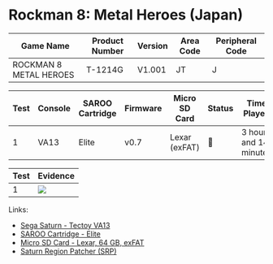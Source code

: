 # Rockman 8: Metal Heroes (Japan)

| Game Name              | Product Number | Version | Area Code | Peripheral Code |
| ---------------------- | -------------- | ------- | --------- | --------------- |
| ROCKMAN 8 METAL HEROES | T-1214G        | V1.001  | JT        | J               |

| Test | Console | SAROO Cartridge | Firmware | Micro SD Card | Status | Time Played            |
| ---- | ------- | --------------- | -------- | ------------- | ------ | ---------------------- |
| 1    | VA13    | Elite           | v0.7     | Lexar (exFAT) | :100:  | 3 hours and 14 minutes |

| Test | Evidence                                                                                         |
| ---- | ------------------------------------------------------------------------------------------------ |
| 1    | [![](https://img.youtube.com/vi/fsQ4YWIHRII/0.jpg)](https://www.youtube.com/watch?v=fsQ4YWIHRII) |

Links:

- [Sega Saturn - Tectoy VA13](../../../../Info/Consoles/VA13/README.md)
- [SAROO Cartridge - Elite](../../../../Info/Cartridges/GuangzhouSanStarOnlineShop/1.6/README.md)
- [Micro SD Card - Lexar, 64 GB, exFAT](../../../../Info/SdCards/Lexar/64GB/exfat/README.md)
- [Saturn Region Patcher (SRP)](https://segaxtreme.net/resources/saturn-region-patcher.81/download)
